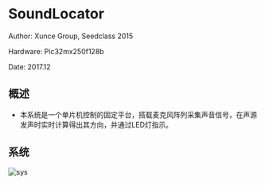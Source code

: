 # SoundLocator
Author:  Xunce Group, Seedclass 2015

Hardware: Pic32mx250f128b

Date: 2017.12

## 概述
* 本系统是一个单片机控制的固定平台，搭载麦克风阵列采集声音信号，在声源发声时实时计算得出其方向，并通过LED灯指示。

## 系统

![sys](D:\Repositories\SoundLocator\sys.png)